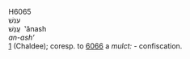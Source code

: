 <body>
  <p>H6065<br>  ענשׁ  <br> עֲנַשׁ  ‎  ‛ănash  <br><i>an-ash‘ </i><br><a href="h0001.htm">1</a> (Chaldee); coresp. to <a href="h6066.htm">6066</a>  a <i>mulct: - </i>confiscation.<br></p>
 </body>